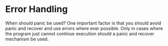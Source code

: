# Error Handling

When should panic be used?
One important factor is that you should avoid panic and recover and use errors where ever possible. Only in cases where the program just cannot continue execution should a panic and recover mechanism be used.